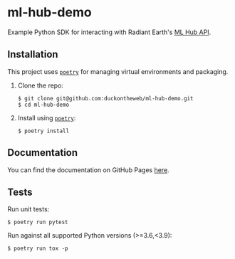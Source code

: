 ml-hub-demo
===========

Example Python SDK for interacting with Radiant Earth's [ML Hub API](http://docs.mlhub.earth/#radiant-mlhub-api).

## Installation

This project uses [`poetry`](https://python-poetry.org/) for managing virtual environments and packaging.

1. Clone the repo:
   ```console
   $ git clone git@github.com:duckontheweb/ml-hub-demo.git
   $ cd ml-hub-demo
   ```
2. Install using [`poetry`](https://python-poetry.org/):
   ```console
   $ poetry install
   ```

## Documentation

You can find the documentation on GitHub Pages [here](https://duckontheweb.github.io/ml-hub-demo).

## Tests

Run unit tests:

```console
$ poetry run pytest
```

Run against all supported Python versions (>=3.6,<3.9):

```console
$ poetry run tox -p
```
